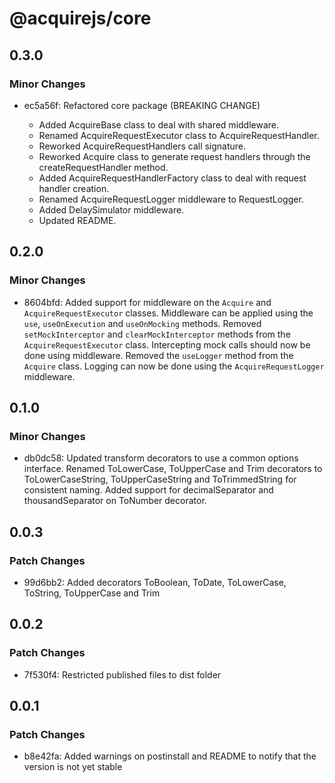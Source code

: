 # @acquirejs/core

## 0.3.0

### Minor Changes

- ec5a56f: Refactored core package (BREAKING CHANGE)

  - Added AcquireBase class to deal with shared middleware.
  - Renamed AcquireRequestExecutor class to AcquireRequestHandler.
  - Reworked AcquireRequestHandlers call signature.
  - Reworked Acquire class to generate request handlers through the createRequestHandler method.
  - Added AcquireRequestHandlerFactory class to deal with request handler creation.
  - Renamed AcquireRequestLogger middleware to RequestLogger.
  - Added DelaySimulator middleware.
  - Updated README.

## 0.2.0

### Minor Changes

- 8604bfd: Added support for middleware on the `Acquire` and `AcquireRequestExecutor` classes. Middleware can be applied using the `use`, `useOnExecution` and `useOnMocking` methods.
  Removed `setMockInterceptor` and `clearMockInterceptor` methods from the `AcquireRequestExecutor` class. Intercepting mock calls should now be done using middleware.
  Removed the `useLogger` method from the `Acquire` class. Logging can now be done using the `AcquireRequestLogger` middleware.

## 0.1.0

### Minor Changes

- db0dc58: Updated transform decorators to use a common options interface.
  Renamed ToLowerCase, ToUpperCase and Trim decorators to ToLowerCaseString, ToUpperCaseString and ToTrimmedString for consistent naming.
  Added support for decimalSeparator and thousandSeparator on ToNumber decorator.

## 0.0.3

### Patch Changes

- 99d6bb2: Added decorators ToBoolean, ToDate, ToLowerCase, ToString, ToUpperCase and Trim

## 0.0.2

### Patch Changes

- 7f530f4: Restricted published files to dist folder

## 0.0.1

### Patch Changes

- b8e42fa: Added warnings on postinstall and README to notify that the version is not yet stable
